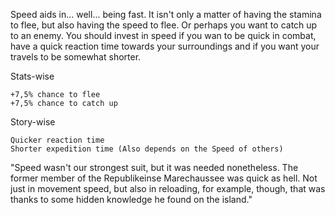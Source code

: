 Speed aids in... well... being fast. It isn't only a matter of having the stamina to flee, but also having the speed to flee. Or perhaps you want to catch up to an enemy. You should invest in speed if you wan to be quick in combat, have a quick reaction time towards your surroundings and if you want your travels to be somewhat shorter.

Stats-wise
	
	+7,5% chance to flee
	+7,5% chance to catch up
Story-wise
	
	Quicker reaction time
	Shorter expedition time (Also depends on the Speed of others)


"Speed wasn't our strongest suit, but it was needed nonetheless. The former member of the Republikeinse Marechaussee was quick as hell. Not just in movement speed, but also in reloading, for example, though, that was thanks to some hidden knowledge he found on the island."